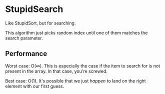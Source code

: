 # StupidSearch
Like StupidSort, but for searching.

This algorithm just picks random index until one of them matches the search parameter.

## Performance
Worst case: O(&infin;). This is especially the case if the item to search for is not present in the array. In that case, you're screwed.

Best case: O(1). It's possible that we just *happen* to land on the right element with our first guess.
